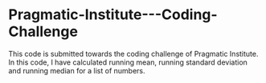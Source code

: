 # Pragmatic-Institute---Coding-Challenge

This code is submitted towards the coding challenge of Pragmatic Institute.
In this code, I have calculated running mean, running standard deviation and running median for a list of numbers.
